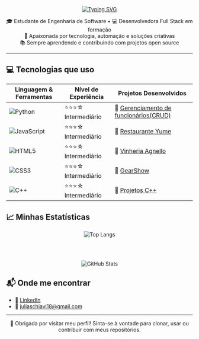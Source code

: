 <div align="center">
  <a href="https://git.io/typing-svg">
    <img src="https://readme-typing-svg.herokuapp.com?font=Montserrat&weight=600&size=25&pause=200&color=FF69B4&center=true&vCenter=true&width=500&lines=Olá%2C+eu+sou+a+Julia+Schiavi+%F0%9F%91%8B;Desenvolvedora+em+formação+%F0%9F%92%BB;Bem-vindo+ao+meu+perfil!+%F0%9F%92%95" alt="Typing SVG" />
  </a>
</div>

<p align="center">
  🎓 Estudante de Engenharia de Software • 💻 Desenvolvedora Full Stack em formação <br>
  🌱 Apaixonada por tecnologia, automação e soluções criativas <br>
  📚 Sempre aprendendo e contribuindo com projetos open source
</p>

---

## 💻 Tecnologias que uso

<div align="center">

| Linguagem & Ferramentas | Nível de Experiência | Projetos Desenvolvidos                    |
|--------------------------|----------------------|----------------------------------------|
| ![Python](https://img.shields.io/badge/-Python-FFD1DC?style=flat&logo=python&logoColor=black)         | ⭐⭐⭐☆ Intermediário | 🔗 [Gerenciamento de funcionários(CRUD)](https://github.com/juliaschiavi18/FunciMaster_3000) |
| ![JavaScript](https://img.shields.io/badge/-JavaScript-FFD1DC?style=flat&logo=javascript&logoColor=black) | ⭐⭐⭐☆ Intermediário | 🔗 [Restaurante Yume](https://github.com/syinapse/website-RestauranteYume) |
| ![HTML5](https://img.shields.io/badge/-HTML5-FFD1DC?style=flat&logo=html5&logoColor=black)           | ⭐⭐⭐☆ Intermediário | 🔗 [Vinheria Agnello](https://github.com/user-mind/website-VinheriaAgnello) |
| ![CSS3](https://img.shields.io/badge/-CSS3-FFD1DC?style=flat&logo=css3&logoColor=black)              | ⭐⭐⭐☆ Intermediário | 🔗 [GearShow](https://github.com/syinapse/website-gearshow) |
| ![C++](https://img.shields.io/badge/-C++-FFD1DC?style=flat&logo=c%2B%2B&logoColor=black)             | ⭐⭐⭐☆ Intermediário | 🔗 [Projetos C++](https://github.com/user-mind/projetos-edgecomputing) |
 </div>


## 📈 Minhas Estatísticas

<div align="center">

<!-- Linguagens mais usadas -->
<img src="https://github-readme-stats.vercel.app/api/top-langs/?username=juliaschiavi18&layout=compact&theme=dracula&title_color=FF69B4&text_color=ffffff&bg_color=0d1117&border_radius=10" alt="Top Langs" />

<br><br>

<!-- GitHub Stats -->
<img src="https://github-readme-stats.vercel.app/api?username=juliaschiavi18&show_icons=true&theme=dracula&title_color=FF69B4&icon_color=FF69B4&text_color=ffffff&bg_color=0d1117&border_radius=10" alt="GitHub Stats" />

</div>



## 📬 Onde me encontrar

- 💼 [LinkedIn](https://www.linkedin.com/in/julia-schiavi-10a84b1a5/)
- 📧 juliaschiavi18@gmail.com

---

<p align="center">
  💜 Obrigada por visitar meu perfil! Sinta-se à vontade para clonar, usar ou contribuir com meus repositórios.
</p>
